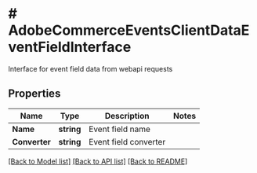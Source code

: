 # # AdobeCommerceEventsClientDataEventFieldInterface
Interface for event field data from webapi requests

## Properties 


Name | Type | Description | Notes
------------ | ------------- | ------------- | -------------
**Name**| **string** | Event field name  |
**Converter**| **string** | Event field converter  |


[[Back to Model list]](../../README.md#models) [[Back to API list]](../../README.md#endpoints) [[Back to README]](../../README.md)

